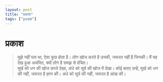 ```yaml
---
layout: post
title: "प्रकाश"
tags: ["poem"]
---
```


# प्रकाश

> मुझे नहीं पता था,
> ऐसा कुछ होता है।
> लोग खोज करते है उनकी,
> जरूरत नहीं है जिनकी।
> मैं यह देख हुआ अचंभित,
> क्यों लोग है समझ से वंचित।
> <br>
> मूर्ख को धन की खोज करते देखा,
> अंधे को सूर्य की खोज में देखा।
> कोई बताए उन्हें,
> मूर्ख को धन की नहीं,
> जरूरत है ज्ञान की।
> अंधे को सूर्य की नहीं,
> जरूरत है आंख की।